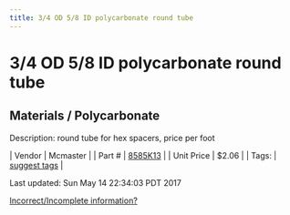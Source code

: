 ```yaml
---
title: 3/4 OD 5/8 ID polycarbonate round tube
---
```


# 3/4 OD 5/8 ID polycarbonate round tube
## Materials / Polycarbonate
Description: 	round tube for hex spacers, price per foot 

| Vendor | Mcmaster | 
| Part # | [8585K13](https://www.mcmaster.com/#8585K13) | 
| Unit Price | $2.06 | 
| Tags: | [suggest tags](https://docs.google.com/forms/d/e/1FAIpQLSeWyY8v3RgOty-MyWmh9U0iivNYN_molChYyS-0U-o-kOAv_g/viewform) | 

Last updated: Sun May 14 22:34:03 PDT 2017

 [Incorrect/Incomplete information?](https://docs.google.com/forms/d/e/1FAIpQLSeWyY8v3RgOty-MyWmh9U0iivNYN_molChYyS-0U-o-kOAv_g/viewform)
